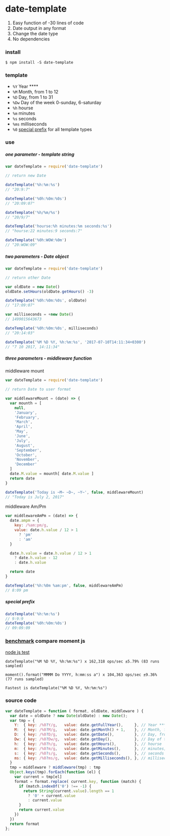 # date-template

1. Easy function of -30 lines of code
1. Date output in any format
1. Change the date type
1. No dependencies
 
### install
```$ npm install -S date-template```

### template

- ```%Y``` Year ****
- ```%M``` Month, from 1 to 12
- ```%D``` Day, from 1 to 31
- ```%Dw``` Day of the week 0-sunday, 6-saturday
- ```%h``` hourse
- ```%m``` minutes
- ```%s``` seconds
- ```%ms``` milliseconds
- ```%0``` [special prefix](#special-prefix) for all template types

### use

##### one parameter - template string

```javascript
var dateTemplate = require('date-template')

// return new Date

dateTemplate('%h:%m:%s')
// "20:9:7"

dateTemplate('%0h:%0m:%0s')
// "20:09:07"

dateTemplate('%h/%m/%s')
// "20/9/7"

dateTemplate('hourse:%h minutes:%m seconds:%s')
// "hourse:22 minutes:9 seconds:7"

dateTemplate('%0h:WOW:%0m')
// "20:WOW:09"
```

##### two parameters - Date object

```javascript
var dateTemplate = require('date-template')

// return other Date

var oldDate = new Date()
oldDate.setHours(oldDate.getHours() -3)

dateTemplate('%0h:%0m:%0s', oldDate)
// "17:09:07"

var milliseconds = +new Date()
// 1499015643673

dateTemplate('%0h:%0m:%0s', milliseconds)
// "20:14:03"

dateTemplate('%M %D %Y, %h:%m:%s', '2017-07-10T14:11:34+0300')
// "7 10 2017, 14:11:34"
```

##### three parameters - middleware function

middleware mount
```javascript
var dateTemplate = require('date-template')

// return Date to user format

var middlewareMount = (date) => {
  var mounth = [
    null,
    'January',
    'February',
    'March',
    'April',
    'May',
    'June',
    'July',
    'August',
    'September',
    'October',
    'November',
    'December'
  ]
  date.M.value = mounth[ date.M.value ]
  return date
}

dateTemplate('Today is ~M~ ~D~, ~Y~', false, middlewareMount)
// "Today is July 2, 2017"
```

middleware Am/Pm
```javascript
var middlewareAmPm = (date) => {
  date.ampm = {
    key: /%am:pm/g,
    value: date.h.value / 12 > 1
      ? 'pm'
      : 'am'
  }

  date.h.value = date.h.value / 12 > 1
    ? date.h.value - 12
    : date.h.value

  return date
}

dateTemplate('%h:%0m %am:pm', false, middlewareAmPm)
// 8:09 pm
```

##### special prefix
```javascript
dateTemplate('%h:%m:%s')
// 9:9:9
dateTemplate('%0h:%0m:%0s')
// 09:09:09
```

### [benchmark](https://benchmarkjs.com/) compare moment js
[node js test](https://github.com/SergProduction/date-template/blob/master/test-benchmark.js)
```
dateTemplate("%M %D %Y, %h:%m:%s") x 162,318 ops/sec ±5.79% (83 runs sampled)

moment().format("MMMM Do YYYY, h:mm:ss a") x 104,363 ops/sec ±9.36% (77 runs sampled)

Fastest is dateTemplate("%M %D %Y, %h:%m:%s")
```

### source code
```javascript
var dateTemplate = function ( format, oldDate, middleware ) {
  var date = oldDate ? new Date(oldDate) : new Date();
  var tmp = {
    Y:  { key: /%0?Y/g,   value: date.getFullYear(),     }, // Year ****
    M:  { key: /%0?M/g,   value: date.getMonth() + 1,    }, // Month, from 1 to 12
    D:  { key: /%0?D/g,   value: date.getDate(),         }, // Day, from 1 to 31
    Dw: { key: /%0?Dw/g,  value: date.getDay(),          }, // Day of the week 0-sunday, 6-saturday
    h:  { key: /%0?h/g,   value: date.getHours(),        }, // hourse
    m:  { key: /%0?m/g,   value: date.getMinutes(),      }, // minutes;
    s:  { key: /%0?s/g,   value: date.getSeconds(),      }, // seconds
    ms: { key: /%0?ms/g,  value: date.getMilliseconds(), }, // milliseconds
  }
  tmp = middleware ? middleware(tmp) : tmp
  Object.keys(tmp).forEach(function (el) {
    var current = tmp[el]
    format = format.replace( current.key, function (match) {
      if (match.indexOf('0') !== -1) {
        return String(current.value).length == 1
          ? '0' + current.value
          : current.value
      }
      return current.value
    })
  })
  return format
};
```